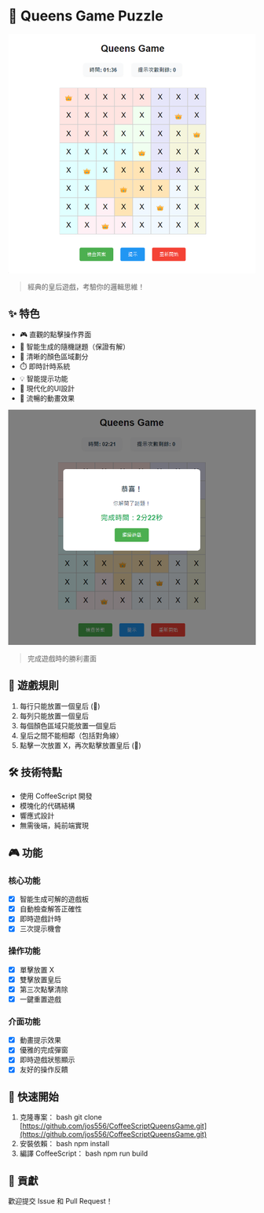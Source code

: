 # 👑 Queens Game Puzzle

![startGame](public/start.png)

> 經典的皇后遊戲，考驗你的邏輯思維！

## ✨ 特色

- 🎮 直觀的點擊操作界面
- 🎯 智能生成的隨機謎題（保證有解）
- 🌈 清晰的顏色區域劃分
- ⏱️ 即時計時系統
- 💡 智能提示功能
- 🎨 現代化的UI設計
- 🔄 流暢的動畫效果

![endGame](public/end.png)

> 完成遊戲時的勝利畫面

## 🎯 遊戲規則

1. 每行只能放置一個皇后 (👑)
2. 每列只能放置一個皇后
3. 每個顏色區域只能放置一個皇后
4. 皇后之間不能相鄰（包括對角線）
5. 點擊一次放置 X，再次點擊放置皇后 (👑)

## 🛠️ 技術特點

- 使用 CoffeeScript 開發
- 模塊化的代碼結構
- 響應式設計
- 無需後端，純前端實現

## 🎮 功能

### 核心功能

- [X]  智能生成可解的遊戲板
- [X]  自動檢查解答正確性
- [X]  即時遊戲計時
- [X]  三次提示機會

### 操作功能

- [X]  單擊放置 X
- [X]  雙擊放置皇后
- [X]  第三次點擊清除
- [X]  一鍵重置遊戲

### 介面功能

- [X]  動畫提示效果
- [X]  優雅的完成彈窗
- [X]  即時遊戲狀態顯示
- [X]  友好的操作反饋

## 🚀 快速開始

1. 克隆專案：
   bash
   git clone [https://github.com/jos556/CoffeeScriptQueensGame.git](https://github.com/jos556/CoffeeScriptQueensGame.git)
2. 安裝依賴：
   bash
   npm install
3. 編譯 CoffeeScript：
   bash
   npm run build

## 🤝 貢獻

歡迎提交 Issue 和 Pull Request！
